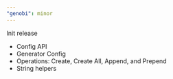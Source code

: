 ```yaml
---
"genobi": minor
---
```


Init release

* Config API
* Generator Config
* Operations: Create, Create All, Append, and Prepend
* String helpers
